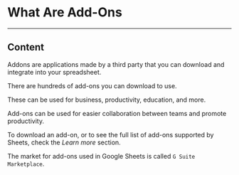 ﻿---
author: Stefan-Stojanovic

type: normal

category: how to

links:
  - '[G Suite Marketplace](https://gsuite.google.com/marketplace/category/works-with-spreadsheet){marketplace}'

---

# What Are Add-Ons

---
## Content

Addons are applications made by a third party that you can download and integrate into your spreadsheet.

There are hundreds of add-ons you can download to use.

These can be used for business, productivity, education, and more.

Add-ons can be used for easier collaboration between teams and promote productivity.

To download an add-on, or to see the full list of add-ons supported by Sheets, check the *Learn more* section.

The market for add-ons used in Google Sheets is called `G Suite Marketplace`.